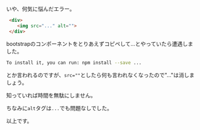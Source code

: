 いや、何気に悩んだエラー。

```html
 <div>
    <img src="..." alt="">
 </div>
```
bootstrapのコンポーネントをとりあえずコピペして...とやっていたら遭遇しました。

```bash
To install it, you can run: npm install --save ...
```
とか言われるのですが、`src=""`としたら何も言われなくなったので"..."は消しましょう。

知っていれば時間を無駄にしません。

ちなみに`alt`タグは`...`でも問題なしでした。

以上です。